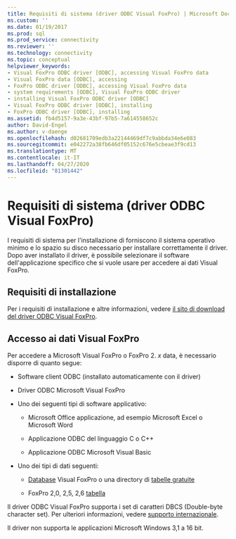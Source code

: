 ```yaml
---
title: Requisiti di sistema (driver ODBC Visual FoxPro) | Microsoft Docs
ms.custom: ''
ms.date: 01/19/2017
ms.prod: sql
ms.prod_service: connectivity
ms.reviewer: ''
ms.technology: connectivity
ms.topic: conceptual
helpviewer_keywords:
- Visual FoxPro ODBC driver [ODBC], accessing Visual FoxPro data
- Visual FoxPro data [ODBC], accessing
- FoxPro ODBC driver [ODBC], accessing Visual FoxPro data
- system requirements [ODBC], Visual FoxPro ODBC driver
- installing Visual FoxPro ODBC driver [ODBC]
- Visual FoxPro ODBC driver [ODBC], installing
- FoxPro ODBC driver [ODBC], installing
ms.assetid: fb4d5157-9a3e-43bf-97b5-7a614558652c
author: David-Engel
ms.author: v-daenge
ms.openlocfilehash: d02681709edb3a22144469df7c9abbda34e6e083
ms.sourcegitcommit: e042272a38fb646df05152c676e5cbeae3f9cd13
ms.translationtype: MT
ms.contentlocale: it-IT
ms.lasthandoff: 04/27/2020
ms.locfileid: "81301442"
---
```

# <a name="system-requirements-visual-foxpro-odbc-driver"></a>Requisiti di sistema (driver ODBC Visual FoxPro)
I requisiti di sistema per l'installazione di forniscono il sistema operativo minimo e lo spazio su disco necessario per installare correttamente il driver. Dopo aver installato il driver, è possibile selezionare il software dell'applicazione specifico che si vuole usare per accedere ai dati Visual FoxPro.  
  
## <a name="installation-requirements"></a>Requisiti di installazione  
 Per i requisiti di installazione e altre informazioni, vedere [il sito di download del driver ODBC Visual FoxPro](https://go.microsoft.com/fwlink/?LinkId=121318).  
  
## <a name="accessing-visual-foxpro-data"></a>Accesso ai dati Visual FoxPro  
 Per accedere a Microsoft Visual FoxPro o FoxPro 2. *x* data, è necessario disporre di quanto segue:  
  
-   Software client ODBC (installato automaticamente con il driver)  
  
-   Driver ODBC Microsoft Visual FoxPro  
  
-   Uno dei seguenti tipi di software applicativo:  
  
    -   Microsoft Office applicazione, ad esempio Microsoft Excel o Microsoft Word  
  
    -   Applicazione ODBC del linguaggio C o C++  
  
    -   Applicazione ODBC Microsoft Visual Basic  
  
-   Uno dei tipi di dati seguenti:  
  
    -   [Database](../../odbc/microsoft/visual-foxpro-terminology.md) Visual FoxPro o una directory di [tabelle gratuite](../../odbc/microsoft/visual-foxpro-terminology.md)  
  
    -   FoxPro 2,0, 2,5, 2,6 [tabella](../../odbc/microsoft/visual-foxpro-terminology.md)  
  
 Il driver ODBC Visual FoxPro supporta i set di caratteri DBCS (Double-byte character set). Per ulteriori informazioni, vedere [supporto internazionale](../../odbc/microsoft/international-support-visual-foxpro-odbc-driver.md).  
  
 Il driver non supporta le applicazioni Microsoft Windows 3,1 a 16 bit.
